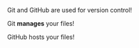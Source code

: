 Git and GitHub are used for version control!

Git **manages** your files!

GitHub hosts your files!
